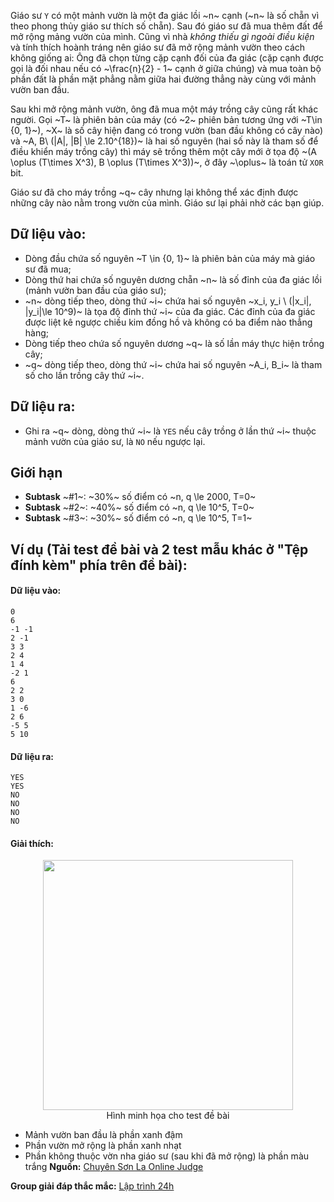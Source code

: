 Giáo sư `Y` có một mảnh vườn là một đa giác lồi ~n~ cạnh (~n~ là số chẵn vì theo phong thủy giáo sư thích số chẵn). Sau đó giáo sư đã mua thêm đất để mở rộng mảng vườn của mình. Cũng vì nhà *không thiếu gì ngoài điều kiện* và tính thích hoành tráng nên giáo sư đã mở rộng mảnh vườn theo cách không giống ai: Ông đã chọn từng cặp cạnh đối của đa giác (cặp cạnh được gọi là đối nhau nếu có ~\frac{n}{2} - 1~ cạnh ở giữa chúng) và mua toàn bộ phần đất là phần mặt phẳng nằm giữa hai đường thẳng này cùng với mảnh vườn ban đầu.

Sau khi mở rộng mảnh vườn, ông đã mua một máy trồng cây cũng rất khác người. Gọi ~T~ là phiên bản của máy (có ~2~ phiên bản tương ứng với ~T\in \{0, 1\}~), ~X~ là số cây hiện đang có trong vườn (ban đầu không có cây nào) và ~A, B\ (|A|, |B| \le 2.10^{18})~ là hai số nguyên (hai số này là tham số để điều khiển máy trồng cây) thì máy sẽ trồng thêm một cây mới ở tọa độ ~(A \oplus (T\times X^3), B \oplus (T\times X^3))~, ở đây ~\oplus~ là toán tử `XOR` bit.

Giáo sư đã cho máy trồng ~q~ cây nhưng lại không thể xác định được những cây nào nằm trong vườn của mình. Giáo sư lại phải nhờ các bạn giúp.

## Dữ liệu vào:
- Dòng đầu chứa số nguyên ~T \in \{0, 1\}~ là phiên bản của máy mà giáo sư đã mua;
- Dòng thứ hai chứa số nguyên dương chẵn ~n~ là số đỉnh của đa giác lồi (mảnh vườn ban đầu của giáo sư);
- ~n~ dòng tiếp theo, dòng thứ ~i~ chứa hai số nguyên ~x_i, y_i \ (|x_i|, |y_i|\le 10^9)~ là tọa độ đỉnh thứ ~i~ của đa giác. Các đỉnh của đa giác được liệt kê ngược chiều kim đồng hồ và không có ba điểm nào thẳng hàng;
- Dòng tiếp theo chứa số nguyên dương ~q~ là số lần máy thực hiện trồng cây;
- ~q~ dòng tiếp theo, dòng thứ ~i~ chứa hai số nguyên ~A_i, B_i~ là tham số cho lần trồng cây thứ ~i~.

## Dữ liệu ra:
- Ghi ra ~q~ dòng, dòng thứ ~i~ là `YES` nếu cây trồng ở lần thứ ~i~ thuộc mảnh vườn của giáo sư, là `NO` nếu ngược lại.

## Giới hạn
- **Subtask** ~\#1~: ~30\%~ số điểm có ~n, q \le 2000, T=0~
- **Subtask** ~\#2~: ~40\%~ số điểm có ~n, q \le 10^5, T=0~
- **Subtask** ~\#3~: ~30\%~ số điểm có ~n, q \le 10^5, T=1~

## Ví dụ (Tải test đề bài và 2 test mẫu khác ở "Tệp đính kèm" phía trên đề bài):
#### Dữ liệu vào:
```
0
6
-1 -1
2 -1
3 3
2 4
1 4
-2 1
6
2 2
3 0
1 -6
2 6
-5 5
5 10
```

#### Dữ liệu ra:
```
YES
YES
NO
NO
NO
NO
```

#### Giải thích:
<center><img src="/images/problems/1503/treeagain.svg" width=400px></center>
<center>Hình minh họa cho test đề bài</center>

- Mảnh vườn ban đầu là phần xanh đậm
- Phần vườn mở rộng là phần xanh nhạt
- Phần không thuộc vờn nha giáo sư (sau khi đã mở rộng) là phần màu trắng
**Nguồn:** [Chuyên Sơn La Online Judge](http://csloj.ddns.net/)

**Group giải đáp thắc mắc:** [Lập trình 24h](https://www.facebook.com/groups/1386904321519984)